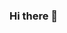 ### Hi there 👋

<!--
**devenatalig/devenatalig** is a ✨ _special_ ✨ repository because its `README.md` (this file) appears on your GitHub profile.

Here are some ideas to get you started:

- 🔭 I’m currently working on creating a personal blog to practice my web development skills.
- 🌱 I’m currently learning cross-platform mobile app development in React Native for my capstone.
- 👯 I’m looking to collaborate on anything that'll improve my project management skills.
- 🤔 I’m looking for help with basics of functional programming.
- 💬 Ask me about object-oriented programming, especially Java.
- 📫 How to reach me: [Instagram](https://www.instagram.com/devenatalig/) 
- 😄 Pronouns: He/Him
- ⚡ Fun fact: I interned at AWS and am returning as a fulltime SDE after I graduate!
-->
